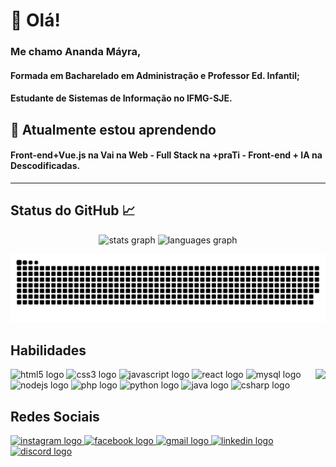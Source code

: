 <!--
**anandamayra1506/anandamayra1506** is a ✨ _special_ ✨ repository because its `README.md` (this file) appears on your GitHub profile.

Here are some ideas to get you started:

- 🔭 I’m currently working on ...
- 🌱 I’m currently learning ...
- 👯 I’m looking to collaborate on ...
- 🤔 I’m looking for help with ...
- 💬 Ask me about ...
- 📫 How to reach me: ...
- 😄 Pronouns: ...
- ⚡ Fun fact: ...

https://profile-readme-generator.com/
Extensão Markdown
-->

# 👋 Olá!

###

<div>

### Me chamo Ananda Máyra,

#### Formada em Bacharelado em Administração e Professor Ed. Infantil;

#### Estudante de Sistemas de Informação no IFMG-SJE.

</div>

## 🌱 Atualmente estou aprendendo

#### Front-end+Vue.js na Vai na Web - Full Stack na +praTi - Front-end + IA na Descodificadas.

<hr>

## Status do GitHub 📈

<div align="center">
  <img src="https://github-readme-stats.vercel.app/api?username=anandamayra1506&hide_title=false&hide_rank=false&show_icons=true&include_all_commits=true&count_private=true&disable_animations=false&theme=dracula&locale=en&hide_border=false" height="150" alt="stats graph"  />
  <img src="https://github-readme-stats.vercel.app/api/top-langs?username=anandamayra1506&locale=en&hide_title=false&layout=compact&card_width=320&langs_count=5&theme=dracula&hide_border=false" height="150" alt="languages graph"  />


![snake gif](https://github.com/anandamayra1506/anandamayra1506/blob/output/github-contribution-grid-snake.svg)

</div>

###

## Habilidades

<div>
 <img align="right" height="95" src="https://i.imgflip.com/65efzo.gif"/>

<div align="left">
    <img src="https://cdn.jsdelivr.net/gh/devicons/devicon/icons/html5/html5-original.svg" height="40" alt="html5 logo"/>
    <img src="https://cdn.jsdelivr.net/gh/devicons/devicon/icons/css3/css3-original.svg" height="40" alt="css3 logo"/>
    <img src="https://cdn.jsdelivr.net/gh/devicons/devicon/icons/javascript/javascript-original.svg" height="40" alt="javascript logo"/>
    <img src="https://cdn.jsdelivr.net/gh/devicons/devicon/icons/react/react-original.svg" height="40" alt="react logo"/>
    <img src="https://cdn.jsdelivr.net/gh/devicons/devicon/icons/mysql/mysql-original.svg" height="40" alt="mysql logo"/>
    <img src="https://cdn.jsdelivr.net/gh/devicons/devicon/icons/nodejs/nodejs-original.svg" height="40" alt="nodejs logo"/>
    <img src="https://cdn.jsdelivr.net/gh/devicons/devicon/icons/php/php-original.svg" height="40" alt="php logo"/>
    <img src="https://cdn.jsdelivr.net/gh/devicons/devicon/icons/python/python-original.svg" height="40" alt="python logo"/>
    <img src="https://cdn.jsdelivr.net/gh/devicons/devicon/icons/java/java-original.svg" height="40" alt="java logo"/>
    <img src="https://cdn.jsdelivr.net/gh/devicons/devicon/icons/csharp/csharp-original.svg" height="40" alt="csharp logo"/>
</div>
</div>

## Redes Sociais

<div align="left">
  <a href="https://instagram.com/anandamayra1506" target="_blank">
    <img src="https://img.shields.io/static/v1?message=Instagram&logo=instagram&label=&color=E4405F&logoColor=white&labelColor=&style=for-the-badge" height="35" alt="instagram logo"/>
  </a>
  <a href="https://www.facebook.com/anandamayra1506" target="_blank">
    <img src="https://img.shields.io/static/v1?message=Facebook&logo=facebook&label=&color=1877F2&logoColor=white&labelColor=&style=for-the-badge" height="35" alt="facebook logo"/>
  </a>
  <a href="mailto:anandacursosi@gmail.com" target="_blank">
    <img src="https://img.shields.io/static/v1?message=Gmail&logo=gmail&label=&color=D14836&logoColor=white&labelColor=&style=for-the-badge" height="35" alt="gmail logo"/>
  </a>
  <a href="https://www.linkedin.com/in/ananda-m%C3%A1yra-afonso-ferreira-086761162/" target="_blank">
    <img src="https://img.shields.io/static/v1?message=LinkedIn&logo=linkedin&label=&color=0077B5&logoColor=white&labelColor=&style=for-the-badge" height="35" alt="linkedin logo"/>
  </a>
  <a href="https://discord.com/channels/@anandamayra1506" target="_blank">
    <img src="https://img.shields.io/static/v1?message=Discord&logo=discord&label=&color=7289DA&logoColor=white&labelColor=&style=for-the-badge" height="35" alt="discord logo"/>
  </a>
</div>

